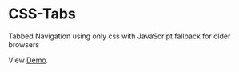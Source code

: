 CSS-Tabs
========

Tabbed Navigation using only css with JavaScript fallback for older browsers

View <a href="http://wattydev.com/projects/css-tabs/" target="_blank">Demo</a>.